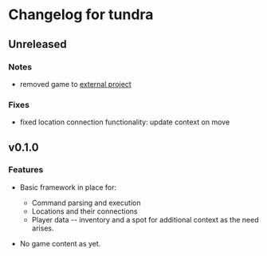 # Changelog for tundra

## Unreleased

### Notes

* removed game to [external project](github.com/xaiver2910/tundragame)

### Fixes

* fixed location connection functionality: update context on move

## v0.1.0

### Features

* Basic framework in place for:
  * Command parsing and execution
  * Locations and their connections
  * Player data -- inventory and a spot for additional context
    as the need arises.

* No game content as yet.

